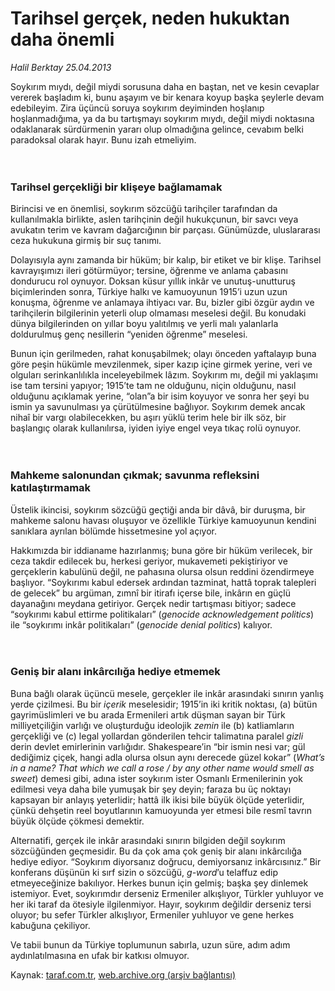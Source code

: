 # Tarihsel gerçek, neden hukuktan daha önemli

*Halil Berktay 25.04.2013*

<div class="yazi"><p>Soykırım mıydı, değil miydi sorusuna daha en baştan, net ve kesin cevaplar vererek başladım ki, bunu aşayım ve bir kenara koyup başka şeylerle devam edebileyim. Zira üçüncü soruya soykırım deyiminden hoşlanıp hoşlanmadığıma, ya da bu tartışmayı soykırım mıydı, değil miydi noktasına odaklanarak sürdürmenin yararı olup olmadığına gelince, cevabım belki paradoksal olarak hayır. Bunu izah etmeliyim.<br/><br/><br/></p>
<h3>Tarihsel gerçekliği bir klişeye bağlamamak</h3>
<p>Birincisi ve en önemlisi, soykırım sözcüğü tarihçiler tarafından da kullanılmakla birlikte, aslen tarihçinin değil hukukçunun, bir savcı veya avukatın terim ve kavram dağarcığının bir parçası. Günümüzde, uluslararası ceza hukukuna girmiş bir suç tanımı. </p>
<p>Dolayısıyla aynı zamanda bir hüküm; bir kalıp, bir etiket ve bir klişe. Tarihsel kavrayışımızı ileri götürmüyor; tersine, öğrenme ve anlama çabasını dondurucu rol oynuyor. Doksan küsur yıllık inkâr ve unutuş-unutturuş biçimlerinden sonra, Türkiye halkı ve kamuoyunun 1915’i uzun uzun konuşma, öğrenme ve anlamaya ihtiyacı var. Bu, bizler gibi özgür aydın ve tarihçilerin bilgilerinin yeterli olup olmaması meselesi değil. Bu konudaki dünya bilgilerinden on yıllar boyu yalıtılmış ve yerli malı yalanlarla doldurulmuş genç nesillerin “yeniden öğrenme” meselesi. </p>
<p>Bunun için gerilmeden, rahat konuşabilmek; olayı önceden yaftalayıp buna göre peşin hükümle mevzilenmek, siper kazıp içine girmek yerine, veri ve olguları serinkanlılıkla inceleyebilmek lâzım. Soykırım mı, değil mi yaklaşımı ise tam tersini yapıyor; 1915’te tam ne olduğunu, niçin olduğunu, nasıl olduğunu açıklamak yerine, “olan”a bir isim koyuyor ve sonra her şeyi bu ismin ya savunulması ya çürütülmesine bağlıyor. Soykırım demek ancak nihaî bir vargı olabilecekken, bu aşırı yüklü terim hele bir ilk söz, bir başlangıç olarak kullanılırsa, iyiden iyiye engel veya tıkaç rolü oynuyor.<br/><br/><br/></p>
<h3>Mahkeme salonundan çıkmak; savunma refleksini katılaştırmamak</h3>
<p>Üstelik ikincisi, soykırım sözcüğü geçtiği anda bir dâvâ, bir duruşma, bir mahkeme salonu havası oluşuyor ve özellikle Türkiye kamuoyunun kendini sanıklara ayrılan bölümde hissetmesine yol açıyor. </p>
<p>Hakkımızda bir iddianame hazırlanmış; buna göre bir hüküm verilecek, bir ceza takdir edilecek bu, herkesi geriyor, mukavemeti pekiştiriyor ve gerçeklerin kabulünü değil, ne pahasına olursa olsun reddini özendirmeye başlıyor. “Soykırımı kabul edersek ardından tazminat, hattâ toprak talepleri de gelecek” bu argüman, zımnî bir itirafı içerse bile, inkârın en güçlü dayanağını meydana getiriyor. Gerçek nedir tartışması bitiyor; sadece “soykırımı kabul ettirme politikaları” (<i>genocide acknowledgement politics</i>) ile “soykırımı inkâr politikaları” (<i>genocide denial politics</i>) kalıyor.<br/><br/><br/></p>
<h3>Geniş bir alanı inkârcılığa hediye etmemek</h3>
<p>Buna bağlı olarak üçüncü mesele, gerçekler ile inkâr arasındaki sınırın yanlış yerde çizilmesi. Bu bir <i>içerik</i> meselesidir; 1915’in iki kritik noktası, (a) bütün gayrimüslimleri ve bu arada Ermenileri artık düşman sayan bir Türk milliyetçiliğin varlığı ve oluşturduğu ideolojik <i>zemin</i> ile (b) katliamların gerçekliği ve (c) legal yollardan gönderilen tehcir talimatına paralel <i>gizli</i> derin devlet emirlerinin varlığıdır. Shakespeare’in “bir ismin nesi var; gül dediğimiz çiçek, hangi adla olursa olsun aynı derecede güzel kokar” (<i>What’s in a name? That which we call a rose / by any other name would smell as sweet</i>) demesi gibi, adına ister soykırım ister Osmanlı Ermenilerinin yok edilmesi veya daha bile yumuşak bir şey deyin; faraza bu üç noktayı kapsayan bir anlayış yeterlidir; hattâ ilk ikisi bile büyük ölçüde yeterlidir, çünkü dehşetin reel boyutlarının kamuoyunda yer etmesi bile resmî tavrın büyük ölçüde çökmesi demektir. </p>
<p>Alternatifi, gerçek ile inkâr arasındaki sınırın bilgiden değil soykırım sözcüğünden geçmesidir. Bu da çok ama çok geniş bir alanı inkârcılığa hediye ediyor. “Soykırım diyorsanız doğrucu, demiyorsanız inkârcısınız.” Bir konferans düşünün ki sırf sizin o sözcüğü, <i>g-word</i>’u telaffuz edip etmeyeceğinize bakılıyor. Herkes bunun için gelmiş; başka şey dinlemek istemiyor. Evet, soykırımdır derseniz Ermeniler alkışlıyor, Türkler yuhluyor ve her iki taraf da ötesiyle ilgilenmiyor. Hayır, soykırım değildir derseniz tersi oluyor; bu sefer Türkler alkışlıyor, Ermeniler yuhluyor ve gene herkes kabuğuna çekiliyor. </p>
<p>Ve tabii bunun da Türkiye toplumunun sabırla, uzun süre, adım adım aydınlatılmasına en ufak bir katkısı olmuyor.</p>
</div>

Kaynak: [taraf.com.tr](http://www.taraf.com.tr/halil-berktay/makale-tarihsel-gercek-neden-hukuktan-daha-onemli.htm), [web.archive.org (arşiv bağlantısı)](http://web.archive.org/web/20130807112221/http://www.taraf.com.tr/halil-berktay/makale-tarihsel-gercek-neden-hukuktan-daha-onemli.htm)
